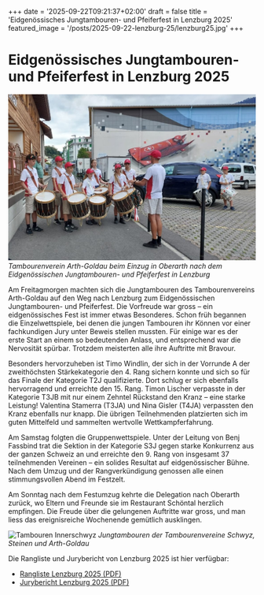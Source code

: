 +++
date = '2025-09-22T09:21:37+02:00'
draft = false
title = 'Eidgenössisches Jungtambouren- und Pfeiferfest in Lenzburg 2025'
featured_image = '/posts/2025-09-22-lenzburg-25/lenzburg25.jpg'
+++

# Eidgenössisches Jungtambouren- und Pfeiferfest in Lenzburg 2025

![Lenzburg 25](lenzburg25.jpg)
*Tambourenverein Arth-Goldau beim Einzug in Oberarth nach dem  Eidgenössischen Jungtambouren- und Pfeiferfest in Lenzburg*

Am Freitagmorgen machten sich die Jungtambouren des Tambourenvereins Arth-Goldau auf den Weg nach Lenzburg zum Eidgenössischen Jungtambouren- und Pfeiferfest. Die Vorfreude war gross – ein eidgenössisches Fest ist immer etwas Besonderes. Schon früh begannen die Einzelwettspiele, bei denen die jungen Tambouren ihr Können vor einer fachkundigen Jury unter Beweis stellen mussten. Für einige war es der erste Start an einem so bedeutenden Anlass, und entsprechend war die Nervosität spürbar. Trotzdem meisterten alle ihre Auftritte mit Bravour.

Besonders hervorzuheben ist Timo Windlin, der sich in der Vorrunde A der zweithöchsten Stärkekategorie den 4. Rang sichern konnte und sich so für das Finale der Kategorie T2J qualifizierte. Dort schlug er sich ebenfalls hervorragend und erreichte den 15. Rang. Timon Lischer verpasste in der Kategorie T3JB mit nur einem Zehntel Rückstand den Kranz – eine starke Leistung! Valentina Stamerra (T3JA) und Nina Gisler (T4JA) verpassten den Kranz ebenfalls nur knapp. Die übrigen Teilnehmenden platzierten sich im guten Mittelfeld und sammelten wertvolle Wettkampferfahrung.

Am Samstag folgten die Gruppenwettspiele. Unter der Leitung von Benj Fassbind trat die Sektion in der Kategorie S3J gegen starke Konkurrenz aus der ganzen Schweiz an und erreichte den 9. Rang von insgesamt 37 teilnehmenden Vereinen – ein solides Resultat auf eidgenössischer Bühne. Nach dem Umzug und der Rangverkündigung genossen alle einen stimmungsvollen Abend im Festzelt.

Am Sonntag nach dem Festumzug kehrte die Delegation nach Oberarth zurück, wo Eltern und Freunde sie im Restaurant Schöntal herzlich empfingen. Die Freude über die gelungenen Auftritte war gross, und man liess das ereignisreiche Wochenende gemütlich ausklingen.

![Tambouren Innerschwyz](innerschwyz.jpg)
*Jungtambouren der Tambourenvereine Schwyz, Steinen und Arth-Goldau*

Die Rangliste und Jurybericht von Lenzburg 2025 ist hier verfügbar:

- [Rangliste Lenzburg 2025 (PDF)](https://lenzburg2025.ch/fileadmin/Rangliste/2025-09-20_rangliste_v1.0.pdf)
- [Jurybericht Lenzburg 2025 (PDF)](https://lenzburg2025.ch/fileadmin/Rangliste/2025-09-20_jurybericht_v1.0.pdf)

